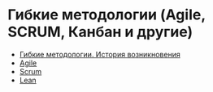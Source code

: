 # Гибкие методологии (Agile, SCRUM, Канбан и другие)

+ [Гибкие методологии. История возникновения](/FlexibleMethodologies/001.md)
+ [Agile](/FlexibleMethodologies/002.md)
+ [Scrum](/FlexibleMethodologies/003.md)
+ [Lean](/FlexibleMethodologies/004.md)